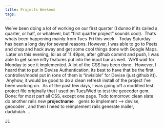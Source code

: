 ```yaml
---
title: Projects Weekend
tags: 
---
```

We’ve been doing a lot of working on our first quarter (I dunno if its called a quarter, or half, or whatever, but “first quarter project” sounds cool).  Thats whats been happening mainly from Tues-Fri this week.  
Today Saturday has been a long day for several reasons. However, I was able to go to Peets and chop and hack away and get some cool things done with Google Maps.  Later on this evening, lol as of 11:49pm, after github commit and push, I was able to get some nifty features put into the input bar as well.  We’ll wait for Monday to see it implemented.
A lot of the CSS has been done.  However, I heard that to put in Devise Authentication, its best to have that be the first controller/model put in (one of them is “invisible” for Devise (just github it)).  Anyhow, it would be good to do a clean refresh install of the project I’ve been working on.  As of the past few days, I was going off a modified test project file originally that I used on Tues/Wed to test the geocoder gem.
Done: for most part all CSS, except one page.
Todo tomorrow: clean slate do another rails new **projectname**
   gems to implement —> devise, geocoder , and then I need to reimplement rails generate mailer, dadahdah….

JL
